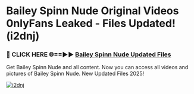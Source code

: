 # Bailey Spinn Nude Original Videos 0nlyFans Leaked - Files Updated! (i2dnj)

<h3>🔴 CLICK HERE 🌐==►► <a href="https://tinyurl.com/yc6ubb5a" rel="nofollow">Bailey Spinn Nude Updated Files</a></h3>

Get Bailey Spinn Nude and all content. Now you can access all videos and pictures of Bailey Spinn Nude. New Updated Files 2025!

[![i2dnj](https://i.imgur.com/7eu0CRL.gif)](https://tinyurl.com/yc6ubb5a)
